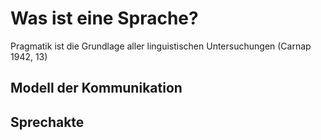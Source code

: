 # Was ist eine Sprache?
Pragmatik ist die Grundlage aller linguistischen Untersuchungen (Carnap 1942, 13)

## Modell der Kommunikation

## Sprechakte
